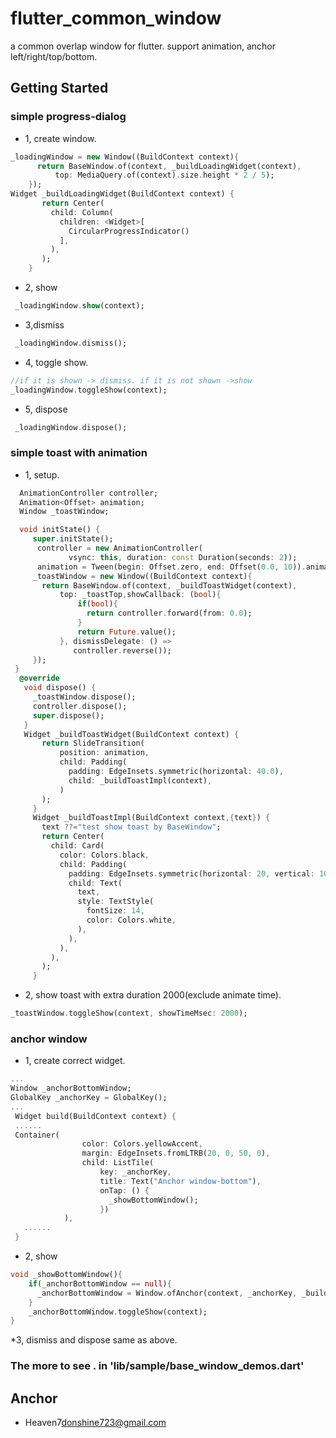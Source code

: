 # flutter_common_window

a common overlap window for flutter. support animation, anchor left/right/top/bottom.

## Getting Started
### simple progress-dialog
* 1, create window.
```dart
_loadingWindow = new Window((BuildContext context){
      return BaseWindow.of(context, _buildLoadingWidget(context),
          top: MediaQuery.of(context).size.height * 2 / 5);
    });
Widget _buildLoadingWidget(BuildContext context) {
       return Center(
         child: Column(
           children: <Widget>[
             CircularProgressIndicator()
           ],
         ),
       );
    }
```
* 2, show
```dart
 _loadingWindow.show(context);
```
* 3,dismiss
```dart
 _loadingWindow.dismiss();
```
* 4, toggle show.
```dart
//if it is shown -> dismiss. if it is not shown ->show
_loadingWindow.toggleShow(context);
```
* 5, dispose
```dart
 _loadingWindow.dispose();
```

### simple toast with animation
* 1, setup.
``` dart
  AnimationController controller;
  Animation<Offset> animation;
  Window _toastWindow;

  void initState() {
     super.initState();
      controller = new AnimationController(
             vsync: this, duration: const Duration(seconds: 2));
      animation = Tween(begin: Offset.zero, end: Offset(0.0, 10)).animate(controller);
     _toastWindow = new Window((BuildContext context){
       return BaseWindow.of(context, _buildToastWidget(context),
           top: _toastTop,showCallback: (bool){
               if(bool){
                 return controller.forward(from: 0.0);
               }
               return Future.value();
           }, dismissDelegate: () =>
              controller.reverse());
     });
 }
  @override
   void dispose() {
     _toastWindow.dispose();
     controller.dispose();
     super.dispose();
   }
   Widget _buildToastWidget(BuildContext context) {
       return SlideTransition(
           position: animation,
           child: Padding(
             padding: EdgeInsets.symmetric(horizontal: 40.0),
             child: _buildToastImpl(context),
           )
       );
     }
     Widget _buildToastImpl(BuildContext context,{text}) {
       text ??="test show toast by BaseWindow";
       return Center(
         child: Card(
           color: Colors.black,
           child: Padding(
             padding: EdgeInsets.symmetric(horizontal: 20, vertical: 10),
             child: Text(
               text,
               style: TextStyle(
                 fontSize: 14,
                 color: Colors.white,
               ),
             ),
           ),
         ),
       );
     }
```
* 2, show toast with extra duration 2000(exclude animate time).
```dart
_toastWindow.toggleShow(context, showTimeMsec: 2000);
```
### anchor window
* 1, create correct widget.
```dart
...
Window _anchorBottomWindow;
GlobalKey _anchorKey = GlobalKey();
...
 Widget build(BuildContext context) {
 ......
 Container(
                color: Colors.yellowAccent,
                margin: EdgeInsets.fromLTRB(20, 0, 50, 0),
                child: ListTile(
                    key: _anchorKey,
                    title: Text("Anchor window-bottom"),
                    onTap: () {
                      _showBottomWindow();
                    })
            ),
   ......
 }
```
* 2, show
```dart
void _showBottomWindow(){
    if(_anchorBottomWindow == null){
      _anchorBottomWindow = Window.ofAnchor(context, _anchorKey, _buildToastImpl(context));
    }
    _anchorBottomWindow.toggleShow(context);
}
```
*3, dismiss and dispose same as above.

### The more to see . in 'lib/sample/base_window_demos.dart'
## Anchor
* Heaven7<donshine723@gmail.com>